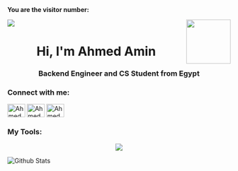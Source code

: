 

  <br><br>
**You are the visitor number:**

<p>
  <a href="https://count.getloli.com/"><img src="https://count.getloli.com/get/@:Estoda"></a>
  <img src="https://media.giphy.com/media/M9gbBd9nbDrOTu1Mqx/giphy.gif" align="right" width="100"/>
</p>

<h1 align="center">Hi, I'm Ahmed Amin</h1>
<h3 align="center">Backend Engineer and CS Student from Egypt</h3>

<h3 align="left">Connect with me:</h3>
<p align="left">
<a href="https://x.com/AhmedAmin82253" target="_blank"><img align="center" src="https://raw.githubusercontent.com/rahuldkjain/github-profile-readme-generator/master/src/images/icons/Social/twitter.svg" alt="Ahmed Amin" height="30" width="40" /></a>
<a href="https://www.linkedin.com/in/ahmed-amin-b9393a26a/" target="_blank"><img align="center" src="https://raw.githubusercontent.com/rahuldkjain/github-profile-readme-generator/master/src/images/icons/Social/linked-in-alt.svg" alt="Ahmed Amin" height="30" width="40" /></a>
<a href="https://www.facebook.com/profile.php?id=100065012503698" target="_blank"><img align="center" src="https://raw.githubusercontent.com/rahuldkjain/github-profile-readme-generator/master/src/images/icons/Social/facebook.svg" alt="Ahmed Amin" height="30" width="40" /></a>
</p>

<h3>My Tools:</h3>
<p align="center">
  <a href="https://www.linkedin.com/in/ahmed-amin-b9393a26a/" target="_blank">
    <img src="https://skillicons.dev/icons?i=windows,ubuntu,linux,kali,powershell,bash,git,github,md,html,css,docker,postman,py,flask,c,vim,vscode,pycharm,discord,stackoverflow,figma,gmail" />
  </a>
</p>
  
  ![Github Stats](https://github-readme-stats.vercel.app/api?username=devbn3li&bg_color=30,e96443,904e95&title_color=fff&text_color=fff)
